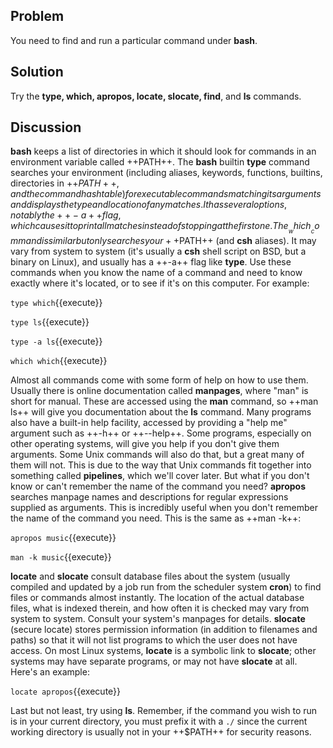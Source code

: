 ## Problem

You need to find and run a particular command under __bash__.

## Solution

Try the __type, which, apropos, locate, slocate, find__, and __ls__ commands.

## Discussion

__bash__ keeps a list of directories in which it should look for commands in an environment variable called ++PATH++. The __bash__ builtin __type__ command searches your environment (including aliases, keywords, functions, builtins, directories in ++$PATH++, and the command hash table) for executable commands matching its arguments and displays the type and location of any matches. It has several options, notably the ++-a++ flag, which causes it to print all matches instead of stopping at the first one. The __which__ command is similar but only searches your ++$PATH++ (and __csh__ aliases). It may vary from system to system (it's usually a __csh__ shell script on BSD, but a binary on Linux), and usually has a ++-a++ flag like __type__. Use these commands when you know the name of a command and need to know exactly where it's located, or to see if it's on this computer. For example:

`type which`{{execute}}

`type ls`{{execute}}

`type -a ls`{{execute}}

`which which`{{execute}}

Almost all commands come with some form of help on how to use them. Usually there is online documentation called __manpages__, where "man" is short for manual. These are accessed using the __man__ command, so ++man ls++ will give you documentation about the __ls__ command. Many programs also have a built-in help facility, accessed by providing a "help me" argument such as ++-h++ or ++--help++. Some programs, especially on other operating systems, will give you help if you don't give them arguments. Some Unix commands will also do that, but a great many of them will not. This is due to the way that Unix commands fit together into something called __pipelines__, which we'll cover later. But what if you don't know or can't remember the name of the command you need? __apropos__ searches manpage names and descriptions for regular expressions supplied as arguments. This is incredibly useful when you don't remember the name of the command you need. This is the same as ++man -k++:

`apropos music`{{execute}}

`man -k music`{{execute}}

__locate__ and __slocate__ consult database files about the system (usually compiled and updated by a job run from the scheduler system __cron__) to find files or commands almost instantly. The location of the actual database files, what is indexed therein, and how often it is checked may vary from system to system. Consult your system's manpages for details. __slocate__ (secure locate) stores permission information (in addition to filenames and paths) so that it will not list programs to which the user does not have access. On most Linux systems, __locate__ is a symbolic link to __slocate__; other systems may have separate programs, or may not have __slocate__ at all. Here's an example:

`locate apropos`{{execute}}

Last but not least, try using __ls__. Remember, if the command you wish to run is in your current directory, you must prefix it with a `./` since the current working directory is usually not in your ++$PATH++ for security reasons.

